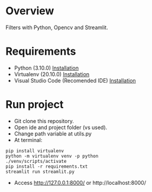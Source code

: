 # Overview
Filters with Python, Opencv and Streamlit.

# Requirements

* Python (3.10.0) [Installation](https://www.python.org/downloads/ "Installation") 
* Virtualenv (20.10.0) [Installation](https://pypi.org/project/virtualenv/20.10.0/ "Installation")
* Visual Studio Code (Recomended IDE) [Installation](https://code.visualstudio.com/ "Installation")

# Run project
* Git clone this repository.
* Open ide and project folder (vs used).
* Change path variable at utils.py
* At terminal: <br>
 ```
pip install virtualenv
python -m virtualenv venv -p python
./venv/scripts/activate
pip install -r requirements.txt
streamlit run streamlit.py
 ```
* Access http://127.0.0.1:8000/ or http://localhost:8000/
